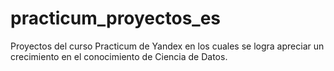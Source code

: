 # practicum_proyectos_es
Proyectos del curso Practicum de Yandex en los cuales se logra apreciar un crecimiento en el conocimiento de Ciencia de Datos.

